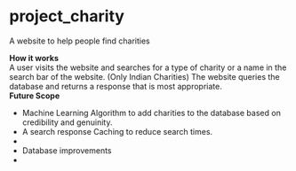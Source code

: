 # project_charity
A website to help people find charities

<strong> How it works </strong> <br>
A user visits the website and searches for a type of charity or a name in the search bar of the website. (Only Indian Charities)
The website queries the database and returns a response that is most appropriate.
<br>
<strong> Future Scope </Strong><br>
<ul>
<li> Machine Learning Algorithm to add charities to the database based on credibility and genuinity.</li>
<li>A search response Caching to reduce search times.<li>
<li> Database improvements<li>
</ul>
